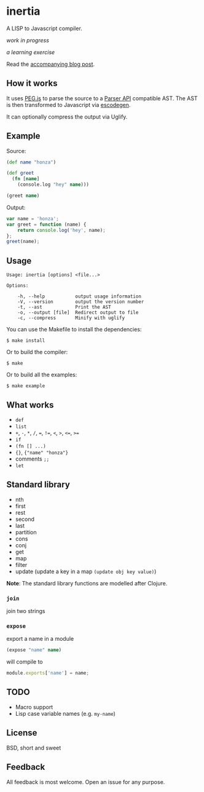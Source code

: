 inertia
=======

A LISP to Javascript compiler.

*work in progress*

*a learning exercise*

Read the [accompanying blog post][4].


How it works
------------

It uses [PEG.js][1] to parse the source to a [Parser API][2] compatible AST.
The AST is then transformed to Javascript via [escodegen][3].

It can optionally compress the output via Uglify.

Example
-------

Source:

```clojure
(def name "honza")

(def greet
  (fn [name]
    (console.log "hey" name)))

(greet name)
```

Output:

```js
var name = 'honza';
var greet = function (name) {
    return console.log('hey', name);
};
greet(name);
```

Usage
-----

    Usage: inertia [options] <file...>

    Options:

        -h, --help           output usage information
        -V, --version        output the version number
        -t, --ast            Print the AST
        -o, --output [file]  Redirect output to file
        -c, --compress       Minify with uglify

You can use the Makefile to install the dependencies:

    $ make install

Or to build the compiler:

    $ make

Or to build all the examples:

    $ make example


What works
----------

* `def`
* `list`
* `+`, `-`, `*`, `/`, `=`, `!=`, `<`, `>`, `<=`, `>=`
* `if`
* `(fn [] ...)`
* `{}`, `{"name" "honza"}`
* comments `;;`
* `let`

Standard library
----------------

* nth
* first
* rest
* second
* last
* partition
* cons
* conj
* get
* map
* filter
* update (update a key in a map `(update obj key value)`)

**Note**: The standard library functions are modelled after Clojure.

### `join`

join two strings

### `expose`

export a name in a module

```clojure
(expose "name" name)
```

will compile to

```js
module.exports['name'] = name;
```

TODO
----

* Macro support
* Lisp case variable names (e.g. `my-name`)

License
-------

BSD, short and sweet

Feedback
--------

All feedback is most welcome.  Open an issue for any purpose.

[1]: http://pegjs.majda.cz/
[2]: https://developer.mozilla.org/en-US/docs/SpiderMonkey/Parser_API
[3]: https://github.com/Constellation/escodegen
[4]: http://honza.ca/2013/05/building-a-lisp-to-javascript-compiler
